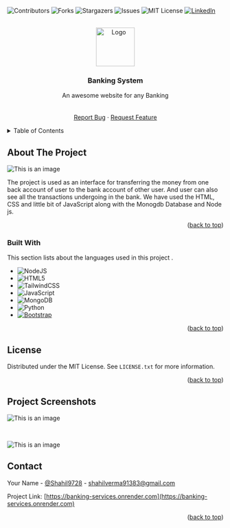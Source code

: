 <!-- Improved compatibility of back to top link: See: https://github.com/Shahil9728/Banking-system/ -->
<a name="readme-top"></a>


![Contributors][contributors-shield]
![Forks][forks-shield]
![Stargazers][stars-shield]
![Issues][issues-shield]
![MIT License][license-shield]
[![LinkedIn][linkedin-shield]][linkedin-url]



<!-- PROJECT LOGO -->
<br />
<div align="center">
  <a href="https://github.com/Shahil9728/Banking-system">
    <img src="https://bnz05pap002files.storage.live.com/y4mnLADJo9fVqDOerHieQG3k8QEDdJtEvmAMscTSF7aJrLyxy1Dray5oEnchjIKhbMtCoZPzNbvDzp6TKuKBIYl102akkPZloSRduV_rXm_UA57T7uylY5orOuudjyHr6yZRUR71nJRSUPPS-xiwGP8960PAEZmPsCLCcsrJLbHKG7FFBrVtN-pQi4Lj9CH8bv6n1FoaXvGuZrwa7-lc-T7DNJFxZA2-ZE3iz20sXOFT4Q?encodeFailures=1&width=464&height=493" alt="Logo" width="90" height="90">
  </a>

  <h3 align="center">Banking System</h3>

  <p align="center">
    An awesome website for any Banking
    <br />
    <br />
    <br />
    <a href="https://github.com/Shahil9728/Banking-system/issues">Report Bug</a>
    ·
    <a href="https://github.com/Shahil9728/Banking-system/issues">Request Feature</a>
  </p>
</div>



<!-- TABLE OF CONTENTS -->
<details>
  <summary>Table of Contents</summary>
  <ol>
    <li>
      <a href="#about-the-project">About The Project</a>
      <ul>
        <li><a href="#built-with">Built With</a></li>
      </ul>
    </li>
    <li><a href="#license">License</a></li>
    <li><a href="#contact">Contact</a></li>
  </ol>
</details>



<!-- ABOUT THE PROJECT -->
## About The Project

![This is an image](https://bnz05pap002files.storage.live.com/y4mPUwP8oux7BV3im_4aVGCb_Gf_c0YEV8NzkeoNp4gtoDleP6k7S2Si0ICsmFBtJnmX-P9WitaosZWkaveivXs-ThGlihGKVhDc0SEBv2TlRnhthy2HKvgvS030BUNknbwYn1dXJK5MmYgdOVSwHr1ll3SsxqvPBWG81YcaWSsUwuclPKAmEzqSqcVieOX9vE_xmQXAPAF7IjowAyP8a5cds1zr1M7va3JW4JspJF2mxc?encodeFailures=1&width=957&height=434)


The project is used as an interface for transferring the money from one back account of user to the bank account of other user. And user can also see all the transactions undergoing in the bank.
We have used the HTML, CSS and little bit of JavaScript along with the Monogdb Database and Node js. 


<p align="right">(<a href="#readme-top">back to top</a>)</p>



### Built With

This section lists about the languages used in this project .

* 	![NodeJS](https://img.shields.io/badge/node.js-6DA55F?style=for-the-badge&logo=node.js&logoColor=white)
* ![HTML5](https://img.shields.io/badge/html5-%23E34F26.svg?style=for-the-badge&logo=html5&logoColor=white)
* ![TailwindCSS](https://img.shields.io/badge/tailwindcss-%2338B2AC.svg?style=for-the-badge&logo=tailwind-css&logoColor=white)
* ![JavaScript](https://img.shields.io/badge/javascript-%23323330.svg?style=for-the-badge&logo=javascript&logoColor=%23F7DF1E)
* ![MongoDB](https://img.shields.io/badge/MongoDB-%234ea94b.svg?style=for-the-badge&logo=mongodb&logoColor=white)
* ![Python](https://img.shields.io/badge/python-3670A0?style=for-the-badge&logo=python&logoColor=ffdd54)
* [![Bootstrap][Bootstrap.com]][Bootstrap-url]

<p align="right">(<a href="#readme-top">back to top</a>)</p>


<!-- LICENSE -->
## License

Distributed under the MIT License. See `LICENSE.txt` for more information.

<p align="right">(<a href="#readme-top">back to top</a>)</p>


<!-- IMAGES -->
## Project Screenshots

![This is an image](https://bnz05pap002files.storage.live.com/y4mV1AGnwL0ltXY2Unn41IutIqE9B9IjzwXvFRiLjwL2a8bOrCd5yeuOjokF6KzbfccvbXSkQvFajgxXX1q8Fz3nomJMZ4MtBQ122CF72aBwoz-lq5uLmrx74-gacJZbyr7R2hbE9XFyT7mN43B9nPU3qXuI7IVUNGnlggB2XJD8C5zLi1ZkOGx1KLDvEI-YC-wmdBCRfZCZzRV3c2PYke1_xjPde2Uk9EWwnwikmWZiEo?encodeFailures=1&width=956&height=431)

<br/>

![This is an image](https://bnz05pap002files.storage.live.com/y4maViBvrhhXGLePxdEPgRY0AAo7PPZ5cgmMtOEDupuZ5Z18O-uEV1VfDlprHsdahEuphbT4LMjpFWUo3tTjM1E3qE56QeGA6zmXJxQm8FC-YbFzERRq2p_jDo1POji-3Fq0-l8NohAJSBPfYnrPnG3SclwalKwDSPqZ5EkFb2DW9ZwlBOeJj9hUzPr_osQ3c9ggwWXACcLnLLZcWUoqco0HtGxWjODopIboyyYGAFDo4I?encodeFailures=1&width=956&height=433)


<!-- CONTACT -->
## Contact

Your Name - [@Shahil9728](https://twitter.com/Shahil9728) - shahilverma91383@gmail.com

Project Link: [https://banking-services.onrender.com](https://banking-services.onrender.com)

<p align="right">(<a href="#readme-top">back to top</a>)</p>




<!-- MARKDOWN LINKS & IMAGES -->
<!-- https://www.markdownguide.org/basic-syntax/#reference-style-links -->
[contributors-shield]: https://img.shields.io/github/contributors/othneildrew/Best-README-Template.svg?style=for-the-badge
[forks-shield]: https://img.shields.io/github/forks/othneildrew/Best-README-Template.svg?style=for-the-badge
[stars-shield]: https://img.shields.io/github/stars/othneildrew/Best-README-Template.svg?style=for-the-badge
[issues-shield]: https://img.shields.io/github/issues/othneildrew/Best-README-Template.svg?style=for-the-badge
[license-shield]: https://img.shields.io/github/license/othneildrew/Best-README-Template.svg?style=for-the-badge
[linkedin-shield]: https://img.shields.io/badge/-LinkedIn-black.svg?style=for-the-badge&logo=linkedin&colorB=555
[linkedin-url]: https://www.linkedin.com/in/shahil-kumar-a56246240
[product-screenshot]: images/screenshot.png
[Next.js]: https://img.shields.io/badge/next.js-000000?style=for-the-badge&logo=nextdotjs&logoColor=white
[Next-url]: https://nextjs.org/
[React.js]: https://img.shields.io/badge/React-20232A?style=for-the-badge&logo=react&logoColor=61DAFB
[React-url]: https://reactjs.org/
[Vue.js]: https://img.shields.io/badge/Vue.js-35495E?style=for-the-badge&logo=vuedotjs&logoColor=4FC08D
[Vue-url]: https://vuejs.org/
[Angular.io]: https://img.shields.io/badge/Angular-DD0031?style=for-the-badge&logo=angular&logoColor=white
[Angular-url]: https://angular.io/
[Svelte.dev]: https://img.shields.io/badge/Svelte-4A4A55?style=for-the-badge&logo=svelte&logoColor=FF3E00
[Svelte-url]: https://svelte.dev/
[Laravel.com]: https://img.shields.io/badge/Laravel-FF2D20?style=for-the-badge&logo=laravel&logoColor=white
[Laravel-url]: https://laravel.com
[Bootstrap.com]: https://img.shields.io/badge/Bootstrap-563D7C?style=for-the-badge&logo=bootstrap&logoColor=white
[Bootstrap-url]: https://getbootstrap.com
[JQuery.com]: https://img.shields.io/badge/jQuery-0769AD?style=for-the-badge&logo=jquery&logoColor=white
[JQuery-url]: https://jquery.com 



